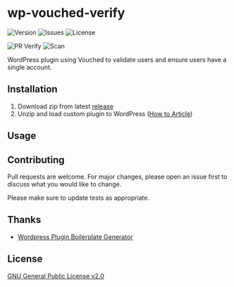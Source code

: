 # wp-vouched-verify

![Version](https://img.shields.io/github/v/release/bcolemutech/wp-vouched-verify)
![Issues](https://img.shields.io/github/issues/bcolemutech/wp-vouched-verify)
![License](https://img.shields.io/github/license/bcolemutech/wp-vouched-verify)

![PR Verify](https://github.com/bcolemutech/wp-vouched-verify/workflows/CI/badge.svg)
![Scan](https://github.com/bcolemutech/wp-vouched-verify/workflows/Psalm%20Static%20Analysis%20and%20Security%20Scan/badge.svg)

WordPress plugin using Vouched to validate users and ensure users have a single account.

## Installation

1. Download zip from latest [release](https://github.com/bcolemutech/wp-vouched-verify/releases/latest)
2. Unzip and load custom plugin to WordPress ([How to Article](https://wordpress.org/support/article/managing-plugins/#manual-upload-via-wordpress-admin))

## Usage

## Contributing

Pull requests are welcome. For major changes, please open an issue first to discuss what you would like to change.

Please make sure to update tests as appropriate.

## Thanks

- [Wordpress Plugin Boilerplate Generator](https://wppb.me/)

## License

[GNU General Public License v2.0](https://choosealicense.com/licenses/gpl-2.0/)
